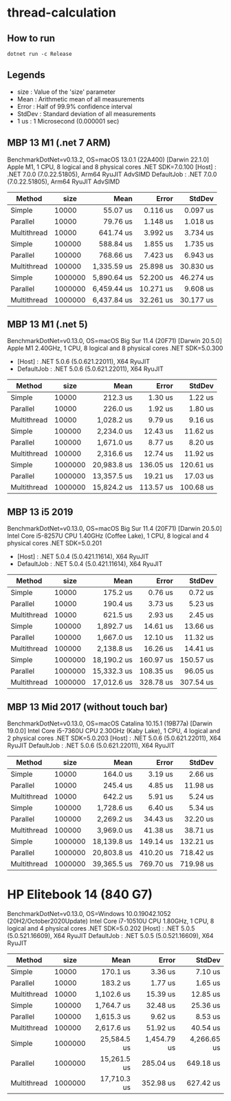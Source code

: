 # thread-calculation

## How to run

`dotnet run -c Release`

## Legends

- size   : Value of the 'size' parameter
- Mean   : Arithmetic mean of all measurements
- Error  : Half of 99.9% confidence interval
- StdDev : Standard deviation of all measurements
- 1 us   : 1 Microsecond (0.000001 sec)

## MBP 13 M1 (.net 7 ARM)

BenchmarkDotNet=v0.13.2, OS=macOS 13.0.1 (22A400) [Darwin 22.1.0]
Apple M1, 1 CPU, 8 logical and 8 physical cores
.NET SDK=7.0.100
  [Host]     : .NET 7.0.0 (7.0.22.51805), Arm64 RyuJIT AdvSIMD
  DefaultJob : .NET 7.0.0 (7.0.22.51805), Arm64 RyuJIT AdvSIMD


|      Method |    size |        Mean |     Error |    StdDev |
|------------ |-------- |------------:|----------:|----------:|
|      Simple |   10000 |    55.07 us |  0.116 us |  0.097 us |
|    Parallel |   10000 |    79.76 us |  1.148 us |  1.018 us |
| Multithread |   10000 |   641.74 us |  3.992 us |  3.734 us |
|      Simple |  100000 |   588.84 us |  1.855 us |  1.735 us |
|    Parallel |  100000 |   768.66 us |  7.423 us |  6.943 us |
| Multithread |  100000 | 1,335.59 us | 25.898 us | 30.830 us |
|      Simple | 1000000 | 5,890.64 us | 52.200 us | 46.274 us |
|    Parallel | 1000000 | 6,459.44 us | 10.271 us |  9.608 us |
| Multithread | 1000000 | 6,437.84 us | 32.261 us | 30.177 us |

## MBP 13 M1 (.net 5)

BenchmarkDotNet=v0.13.0, OS=macOS Big Sur 11.4 (20F71) [Darwin 20.5.0]
Apple M1 2.40GHz, 1 CPU, 8 logical and 8 physical cores
.NET SDK=5.0.300
- [Host]     : .NET 5.0.6 (5.0.621.22011), X64 RyuJIT
- DefaultJob : .NET 5.0.6 (5.0.621.22011), X64 RyuJIT

|      Method |    size |        Mean |     Error |    StdDev |
|------------ |-------- |------------:|----------:|----------:|
|      Simple |   10000 |    212.3 us |   1.30 us |   1.22 us |
|    Parallel |   10000 |    226.0 us |   1.92 us |   1.80 us |
| Multithread |   10000 |  1,028.2 us |   9.79 us |   9.16 us |
|      Simple |  100000 |  2,234.0 us |  12.43 us |  11.62 us |
|    Parallel |  100000 |  1,671.0 us |   8.77 us |   8.20 us |
| Multithread |  100000 |  2,316.6 us |  12.74 us |  11.92 us |
|      Simple | 1000000 | 20,983.8 us | 136.05 us | 120.61 us |
|    Parallel | 1000000 | 13,357.5 us |  19.21 us |  17.03 us |
| Multithread | 1000000 | 15,824.2 us | 113.57 us | 100.68 us |

## MBP 13 i5 2019

BenchmarkDotNet=v0.13.0, OS=macOS Big Sur 11.4 (20F71) [Darwin 20.5.0]
Intel Core i5-8257U CPU 1.40GHz (Coffee Lake), 1 CPU, 8 logical and 4 physical cores
.NET SDK=5.0.201

- [Host]     : .NET 5.0.4 (5.0.421.11614), X64 RyuJIT
- DefaultJob : .NET 5.0.4 (5.0.421.11614), X64 RyuJIT

|      Method |    size |        Mean |     Error |    StdDev |
|------------ |-------- |------------:|----------:|----------:|
|      Simple |   10000 |    175.2 us |   0.76 us |   0.72 us |
|    Parallel |   10000 |    190.4 us |   3.73 us |   5.23 us |
| Multithread |   10000 |    621.5 us |   2.93 us |   2.45 us |
|      Simple |  100000 |  1,892.7 us |  14.61 us |  13.66 us |
|    Parallel |  100000 |  1,667.0 us |  12.10 us |  11.32 us |
| Multithread |  100000 |  2,138.8 us |  16.26 us |  14.41 us |
|      Simple | 1000000 | 18,190.2 us | 160.97 us | 150.57 us |
|    Parallel | 1000000 | 15,332.3 us | 108.35 us |  96.05 us |
| Multithread | 1000000 | 17,012.6 us | 328.78 us | 307.54 us |

## MBP 13 Mid 2017 (without touch bar)

BenchmarkDotNet=v0.13.0, OS=macOS Catalina 10.15.1 (19B77a) [Darwin 19.0.0]
Intel Core i5-7360U CPU 2.30GHz (Kaby Lake), 1 CPU, 4 logical and 2 physical cores
.NET SDK=5.0.203
  [Host]     : .NET 5.0.6 (5.0.621.22011), X64 RyuJIT
  DefaultJob : .NET 5.0.6 (5.0.621.22011), X64 RyuJIT


|      Method |    size |        Mean |     Error |    StdDev |
|------------ |-------- |------------:|----------:|----------:|
|      Simple |   10000 |    164.0 us |   3.19 us |   2.66 us |
|    Parallel |   10000 |    245.4 us |   4.85 us |  11.98 us |
| Multithread |   10000 |    642.2 us |   5.91 us |   5.24 us |
|      Simple |  100000 |  1,728.6 us |   6.40 us |   5.34 us |
|    Parallel |  100000 |  2,269.2 us |  34.43 us |  32.20 us |
| Multithread |  100000 |  3,969.0 us |  41.38 us |  38.71 us |
|      Simple | 1000000 | 18,139.8 us | 149.14 us | 132.21 us |
|    Parallel | 1000000 | 20,803.8 us | 410.20 us | 718.42 us |
| Multithread | 1000000 | 39,365.5 us | 769.70 us | 719.98 us |

# HP Elitebook 14 (840 G7)

BenchmarkDotNet=v0.13.0, OS=Windows 10.0.19042.1052 (20H2/October2020Update)
Intel Core i7-10510U CPU 1.80GHz, 1 CPU, 8 logical and 4 physical cores
.NET SDK=5.0.202
  [Host]     : .NET 5.0.5 (5.0.521.16609), X64 RyuJIT
  DefaultJob : .NET 5.0.5 (5.0.521.16609), X64 RyuJIT


|      Method |    size |        Mean |       Error |      StdDev |
|------------ |-------- |------------:|------------:|------------:|
|      Simple |   10000 |    170.1 us |     3.36 us |     7.10 us |
|    Parallel |   10000 |    183.2 us |     1.77 us |     1.65 us |
| Multithread |   10000 |  1,102.6 us |    15.39 us |    12.85 us |
|      Simple |  100000 |  1,764.7 us |    32.48 us |    25.36 us |
|    Parallel |  100000 |  1,615.3 us |     9.62 us |     8.53 us |
| Multithread |  100000 |  2,617.6 us |    51.92 us |    40.54 us |
|      Simple | 1000000 | 25,584.5 us | 1,454.79 us | 4,266.65 us |
|    Parallel | 1000000 | 15,261.5 us |   285.04 us |   649.18 us |
| Multithread | 1000000 | 17,710.3 us |   352.98 us |   627.42 us |
